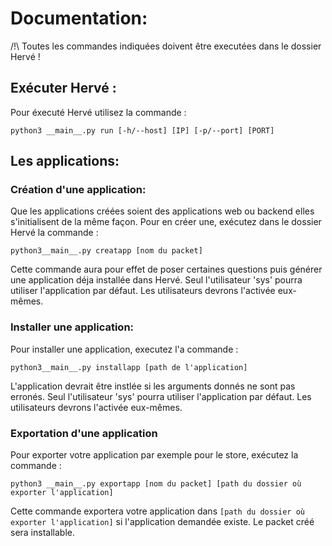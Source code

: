# Documentation:

/!\ Toutes les commandes indiquées doivent être executées dans le dossier Hervé !

## Exécuter Hervé :

Pour éxecuté Hervé utilisez la commande :

```python3 __main__.py run [-h/--host] [IP] [-p/--port] [PORT] ```

## Les applications:

### Création d'une application:

Que les applications créées soient des applications web ou backend elles s'initialisent de la même façon. Pour en créer une, exécutez dans le dossier Hervé la commande : 

```python3__main__.py creatapp [nom du packet] ```

Cette commande aura pour effet de poser certaines questions puis générer une application déja installée dans Hervé. Seul l'utilisateur 'sys' pourra utiliser l'application par défaut. Les utilisateurs devrons l'activée eux-mêmes.

### Installer une application:

Pour installer une application, executez l'a commande :

```python3__main__.py installapp [path de l'application] ```

L'application devrait être instlée si les arguments donnés ne sont pas erronés. Seul l'utilisateur 'sys' pourra utiliser l'application par défaut. Les utilisateurs devrons l'activée eux-mêmes.

### Exportation d'une application

Pour exporter votre application par exemple pour le store, exécutez la commande :

```python3 __main__.py exportapp [nom du packet] [path du dossier où exporter l'application] ```

Cette commande exportera votre application dans `[path du dossier où exporter l'application]` si l'application demandée existe. Le packet créé sera installable.